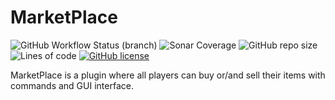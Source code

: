 # MarketPlace
![GitHub Workflow Status (branch)](https://img.shields.io/github/workflow/status/fhebuterne/MarketPlace/MarketPlace%20CI%20-%20Java%208%20with%20Kotlin/master?style=flat-square)
![Sonar Coverage](https://img.shields.io/sonar/coverage/fhebuterne_MarketPlace?server=https%3A%2F%2Fsonarcloud.io&style=flat-square)
![GitHub repo size](https://img.shields.io/github/repo-size/fhebuterne/MarketPlace?style=flat-square)
![Lines of code](https://img.shields.io/tokei/lines/github/fhebuterne/MarketPlace?style=flat-square)
[![GitHub license](https://img.shields.io/github/license/fhebuterne/MarketPlace?style=flat-square)](https://github.com/fhebuterne/MarketPlace/blob/master/LICENSE)


MarketPlace is a plugin where all players can buy or/and sell their items with commands and GUI interface.
